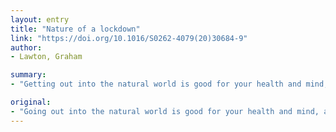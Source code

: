 ```yaml
---
layout: entry
title: "Nature of a lockdown"
link: "https://doi.org/10.1016/S0262-4079(20)30684-9"
author:
- Lawton, Graham

summary:
- "Getting out into the natural world is good for your health and mind, says Graham Lawtonon says. Going out in natural world can still get some of the same benefits even when stuck inside. The benefits can still be the same if stuck inside, says lawtonn expert. You can get some benefits even if trapped inside, he says he explains. He says it's good for you and your health. Getting the benefits can be good if you get stuck inside and staying inside a natural world out can be a great for your mind and going out is good."

original:
- "Going out into the natural world is good for your health and mind, and you can still get some of the same benefits even when stuck inside, says Graham Lawton"
---
```


